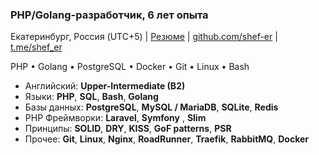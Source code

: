 ### PHP/Golang-разработчик, 6 лет опыта

Екатеринбург, Россия (UTC+5) | [Резюме](https://career.habr.com/shef-er) | [github.com/shef-er](https://github.com/shef-er) | [t.me/shef_er](https://t.me/shef_er)

PHP • Golang • PostgreSQL • Docker • Git • Linux • Bash

* Английский: **Upper-Intermediate (B2)**
* Языки: **PHP**, **SQL**, **Bash**, **Golang**
* Базы данных: **PostgreSQL**, **MySQL / MariaDB**, **SQLite**, **Redis**
* PHP Фреймворки: **Laravel**, **Symfony** , **Slim**
* Принципы: **SOLID**, **DRY**, **KISS**, **GoF patterns**, **PSR**
* Прочее: **Git**, **Linux**, **Nginx**, **RoadRunner**, **Traefik**, **RabbitMQ**, **Docker**

